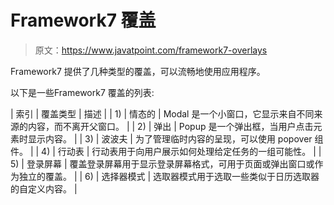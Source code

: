 # Framework7 覆盖

> 原文：<https://www.javatpoint.com/framework7-overlays>

Framework7 提供了几种类型的覆盖，可以流畅地使用应用程序。

以下是一些Framework7 覆盖的列表:

| 索引 | 覆盖类型 | 描述 |
| 1) | 情态的 | Modal 是一个小窗口，它显示来自不同来源的内容，而不离开父窗口。 |
| 2) | 弹出 | Popup 是一个弹出框，当用户点击元素时显示内容。 |
| 3) | 波波夫 | 为了管理临时内容的呈现，可以使用 popover 组件。 |
| 4) | 行动表 | 行动表用于向用户展示如何处理给定任务的一组可能性。 |
| 5) | 登录屏幕 | 覆盖登录屏幕用于显示登录屏幕格式，可用于页面或弹出窗口或作为独立的覆盖。 |
| 6) | 选择器模式 | 选取器模式用于选取一些类似于日历选取器的自定义内容。 |